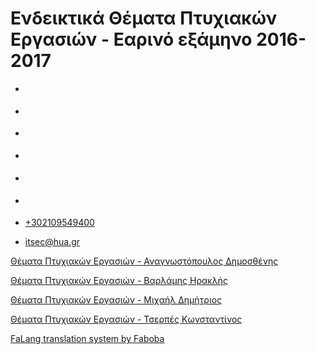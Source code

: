 Ενδεικτικά Θέματα Πτυχιακών Εργασιών - Εαρινό εξάμηνο 2016-2017
===============  

*   [](https://www.facebook.com/ditharokopio)
*   [](https://www.youtube.com/channel/UCEHkYirpXF1nSLxDCrfDZ4A)
*   [](https://www.linkedin.com/company/77699385)
*   [](https://www.instagram.com/dithua)

*   [](https://dit.hua.gr/index.php/el/)
*   [](https://dit.hua.gr/index.php/en/)

*   [+302109549400](tel:+302109549400)
*   [itsec@hua.gr](mailto:itsec@hua.gr)

[Θέματα Πτυχιακών Εργασιών - Αναγνωστόπουλος Δημοσθένης](https://dit.hua.gr/images/anagnostopoulos_pps_new_16_17.pdf)

[Θέματα Πτυχιακών Εργασιών - Βαρλάμης Ηρακλής](https://dit.hua.gr/images/varlamis_earino.pdf)

[Θέματα Πτυχιακών Εργασιών - Μιχαήλ Δημήτριος](https://dit.hua.gr/images/mixail_earino.pdf)

[Θέματα Πτυχιακών Εργασιών - Τσερπές Κωνσταντίνος](https://dit.hua.gr/images/tserpes_earino.pdf)

[FaLang translation system by Faboba](http://www.faboba.com/ "Faboba : Création de composantJoomla")

[](https://dit.hua.gr/index.php/el/?view=article&id=1071:2016-2017&catid=45:-#)